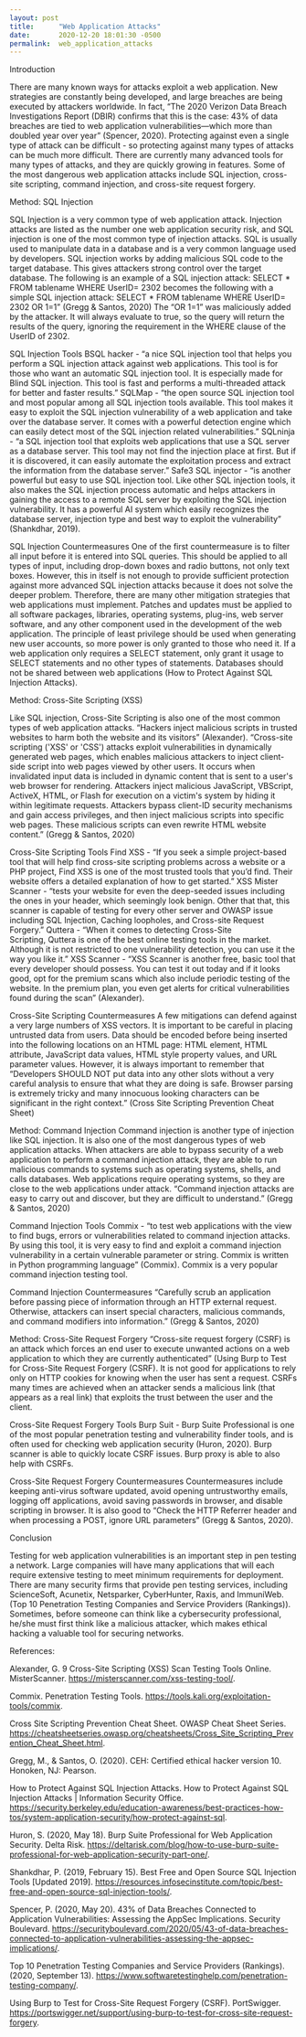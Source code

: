 ```yaml
---
layout: post
title:      "Web Application Attacks"
date:       2020-12-20 18:01:30 -0500
permalink:  web_application_attacks
---
```



Introduction

There are many known ways for attacks exploit a web application. New strategies are constantly being developed, and large breaches are being executed by attackers worldwide. In fact, “The 2020 Verizon Data Breach Investigations Report (DBIR) confirms that this is the case: 43% of data breaches are tied to web application vulnerabilities—which more than doubled year over year” (Spencer, 2020). Protecting against even a single type of attack can be difficult - so protecting against many types of attacks can be much more difficult. There are currently many advanced tools for many types of attacks, and they are quickly growing in features. Some of the most dangerous web application attacks include SQL injection, cross-site scripting, command injection, and cross-site request forgery. 
	
Method: SQL Injection

SQL Injection is a very common type of web application attack. Injection attacks are listed as the number one web application security risk, and SQL injection is one of the most common type of injection attacks. SQL is usually used to manipulate data in a database and is a very common language used by developers. SQL injection works by adding malicious SQL code to the target database. This gives attackers strong control over the target database. The following is an example of a SQL injection attack:
	SELECT * FROM tablename WHERE UserID= 2302
	becomes the following with a simple SQL injection attack:
	SELECT * FROM tablename WHERE UserID= 2302 OR 1=1”  (Gregg & Santos, 2020)
	The “OR 1=1” was maliciously added by the attacker. It will always evaluate to true, so the query will return the results of the query, ignoring the requirement in the WHERE clause of the UserID of 2302.
	
SQL Injection Tools
BSQL hacker - “a nice SQL injection tool that helps you perform a SQL injection attack against web applications. This tool is for those who want an automatic SQL injection tool. It is especially made for Blind SQL injection. This tool is fast and performs a multi-threaded attack for better and faster results.”
SQLMap - “the open source SQL injection tool and most popular among all SQL injection tools available. This tool makes it easy to exploit the SQL injection vulnerability of a web application and take over the database server. It comes with a powerful detection engine which can easily detect most of the SQL injection related vulnerabilities.”
SQLninja - “a SQL injection tool that exploits web applications that use a SQL server as a database server. This tool may not find the injection place at first. But if it is discovered, it can easily automate the exploitation process and extract the information from the database server.”
Safe3 SQL injector - “is another powerful but easy to use SQL injection tool. Like other SQL injection tools, it also makes the SQL injection process automatic and helps attackers in gaining the access to a remote SQL server by exploiting the SQL injection vulnerability. It has a powerful AI system which easily recognizes the database server, injection type and best way to exploit the vulnerability” (Shankdhar, 2019).

SQL Injection Countermeasures
	One of the first countermeasure is to filter all input before it is entered into SQL queries. This should be applied to all types of input, including drop-down boxes and radio buttons, not only text boxes. However, this in itself is not enough to provide sufficient protection against more advanced SQL injection attacks because it does not solve the deeper problem. Therefore, there are many other mitigation strategies that web applications must implement.
	Patches and updates must be applied to all software packages, libraries, operating systems, plug-ins, web server software, and any other component used in the development of the web application. The principle of least privilege should be used when generating new user accounts, so more power is only granted to those who need it. If a web application only requires a SELECT statement, only grant it usage to SELECT statements and no other types of statements. Databases should not be shared between web applications (How to Protect Against SQL Injection Attacks).
	
Method: Cross-Site Scripting (XSS)

Like SQL injection, Cross-Site Scripting is also one of the most common types of web application attacks. “Hackers inject malicious scripts in trusted websites to harm both the website and its visitors” (Alexander). “Cross-site scripting ('XSS' or 'CSS') attacks exploit vulnerabilities in dynamically generated web pages, which enables malicious attackers to inject client-side script into web pages viewed by other users. It occurs when invalidated input data is included in dynamic content that is sent to a user's web browser for rendering. Attackers inject malicious JavaScript, VBScript, ActiveX, HTML, or Flash for execution on a victim's system by hiding it within legitimate requests. Attackers bypass client-ID security mechanisms and gain access privileges, and then inject malicious scripts into specific web pages. These malicious scripts can even rewrite HTML website content.” (Gregg & Santos, 2020)
	
Cross-Site Scripting  Tools
Find XSS - “If you seek a simple project-based tool that will help find cross-site scripting problems across a website or a PHP project, Find XSS is one of the most trusted tools that you’d find. Their website offers a detailed explanation of how to get started.”
XSS Mister Scanner - “tests your website for even the deep-seeded issues including the ones in your header, which seemingly look benign. Other that that, this scanner is capable of testing for every other server and OWASP issue including SQL Injection, Caching loopholes, and Cross-site Request Forgery.”
Quttera - “When it comes to detecting Cross-Site Scripting, Quttera is one of the best online testing tools in the market. Although it is not restricted to one vulnerability detection, you can use it the way you like it.”
XSS Scanner - “XSS Scanner is another free, basic tool that every developer should possess. You can test it out today and if it looks good, opt for the premium scans which also include periodic testing of the website. In the premium plan, you even get alerts for critical vulnerabilities found during the scan” (Alexander).

Cross-Site Scripting Countermeasures
	A few mitigations can defend against a very large numbers of XSS vectors. It is important to be careful in placing untrusted data from users. Data should be encoded before being inserted into the following locations on an HTML page: HTML element, HTML attribute, JavaScript data values, HTML style property values, and URL parameter values. However, it is always important to remember that “Developers SHOULD NOT put data into any other slots without a very careful analysis to ensure that what they are doing is safe. Browser parsing is extremely tricky and many innocuous looking characters can be significant in the right context.” (Cross Site Scripting Prevention Cheat Sheet)
	
Method: Command Injection
Command injection is another type of injection like SQL injection. It is also one of the most dangerous types of web application attacks. When attackers are able to bypass security of a web application to perform a command injection attack, they are able to run malicious commands to systems such as operating systems, shells, and calls databases. Web applications require operating systems, so they are close to the web applications under attack. “Command injection attacks are easy to carry out and discover, but they are difficult to understand.” (Gregg & Santos, 2020)
	
Command Injection Tools
Commix - “to test web applications with the view to find bugs, errors or vulnerabilities related to command injection attacks. By using this tool, it is very easy to find and exploit a command injection vulnerability in a certain vulnerable parameter or string. Commix is written in Python programming language” (Commix). Commix is a very popular command injection testing tool.

Command Injection Countermeasures
	“Carefully scrub an application before passing piece of information through an HTTP external request. Otherwise, attackers can insert special characters, malicious commands, and command modifiers into information.” (Gregg & Santos, 2020)
	
Method: Cross-Site Request Forgery
	“Cross-site request forgery (CSRF) is an attack which forces an end user to execute unwanted actions on a web application to which they are currently authenticated” (Using Burp to Test for Cross-Site Request Forgery (CSRF). It is not good for applications to rely only on HTTP cookies for knowing when the user has sent a request. CSRFs many times are achieved when an attacker sends a malicious link (that appears as a real link) that exploits the trust between the user and the client.
	
Cross-Site Request Forgery Tools
Burp Suit - Burp Suite Professional is one of the most popular penetration testing and vulnerability finder tools, and is often used for checking web application security (Huron, 2020). Burp scanner is able to quickly locate CSRF issues. Burp proxy is able to also help with CSRFs. 

Cross-Site Request Forgery Countermeasures
	Countermeasures include keeping anti-virus software updated, avoid opening untrustworthy emails, logging off applications, avoid saving passwords in browser, and disable scripting in browser. It is also good to “Check the HTTP Referrer header and when processing a POST, ignore URL parameters” (Gregg & Santos, 2020).
	
Conclusion

Testing for web application vulnerabilities is an important step in pen testing a network. Large companies will have many applications that will each require extensive testing to meet minimum requirements for deployment. There are many security firms that provide pen testing services, including ScienceSoft, Acunetix, Netsparker, CyberHunter, Raxis, and ImmuniWeb. (Top 10 Penetration Testing Companies and Service Providers (Rankings)). Sometimes, before someone can think like a cybersecurity professional, he/she must first think like a malicious attacker, which makes ethical hacking a valuable tool for securing networks.

References:

Alexander, G. 9 Cross-Site Scripting (XSS) Scan Testing Tools Online. MisterScanner. https://misterscanner.com/xss-testing-tool/. 

Commix. Penetration Testing Tools. https://tools.kali.org/exploitation-tools/commix. 

Cross Site Scripting Prevention Cheat Sheet. OWASP Cheat Sheet Series. https://cheatsheetseries.owasp.org/cheatsheets/Cross_Site_Scripting_Prevention_Cheat_Sheet.html. 

Gregg, M., & Santos, O. (2020). CEH: Certified ethical hacker version 10. Honoken, NJ: Pearson.

How to Protect Against SQL Injection Attacks. How to Protect Against SQL Injection Attacks | Information Security Office. https://security.berkeley.edu/education-awareness/best-practices-how-tos/system-application-security/how-protect-against-sql.

Huron, S. (2020, May 18). Burp Suite Professional for Web Application Security. Delta Risk. https://deltarisk.com/blog/how-to-use-burp-suite-professional-for-web-application-security-part-one/. 

Shankdhar, P. (2019, February 15). Best Free and Open Source SQL Injection Tools [Updated 2019]. https://resources.infosecinstitute.com/topic/best-free-and-open-source-sql-injection-tools/. 

Spencer, P. (2020, May 20). 43% of Data Breaches Connected to Application Vulnerabilities: Assessing the AppSec Implications. Security Boulevard. https://securityboulevard.com/2020/05/43-of-data-breaches-connected-to-application-vulnerabilities-assessing-the-appsec-implications/. 

Top 10 Penetration Testing Companies and Service Providers (Rankings). (2020, September 13). https://www.softwaretestinghelp.com/penetration-testing-company/. 

Using Burp to Test for Cross-Site Request Forgery (CSRF). PortSwigger. https://portswigger.net/support/using-burp-to-test-for-cross-site-request-forgery. 
